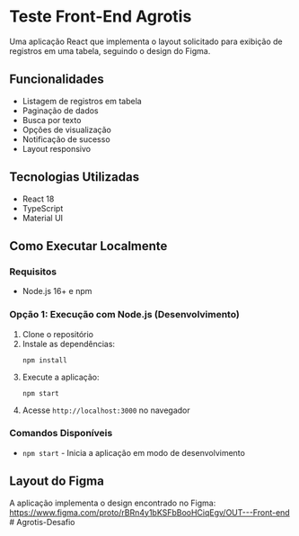 # Teste Front-End Agrotis

Uma aplicação React que implementa o layout solicitado para exibição de registros em uma tabela, seguindo o design do Figma.

## Funcionalidades

- Listagem de registros em tabela
- Paginação de dados
- Busca por texto
- Opções de visualização
- Notificação de sucesso
- Layout responsivo

## Tecnologias Utilizadas

- React 18
- TypeScript
- Material UI

## Como Executar Localmente

### Requisitos

- Node.js 16+ e npm

### Opção 1: Execução com Node.js (Desenvolvimento)

1. Clone o repositório
2. Instale as dependências:
   ```
   npm install
   ```
3. Execute a aplicação:
   ```
   npm start
   ```
4. Acesse `http://localhost:3000` no navegador

### Comandos Disponíveis

- `npm start` - Inicia a aplicação em modo de desenvolvimento

## Layout do Figma

A aplicação implementa o design encontrado no Figma:
https://www.figma.com/proto/rBRn4y1bKSFbBooHCiqEgv/OUT---Front-end # Agrotis-Desafio
